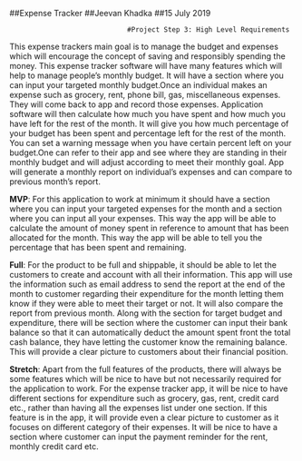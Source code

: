 ##Expense Tracker
##Jeevan Khadka 
##15 July 2019

                                 #Project Step 3: High Level Requirements 


This expense trackers main goal is to manage the budget and expenses which will encourage the concept of saving and responsibly spending the money. 
This expense tracker software will have many features which will help to manage people’s monthly budget.  It will have a section where you can input
your targeted monthly budget.Once an individual makes an expense such as grocery, rent, phone bill, gas, miscellaneous expenses. They will come back
to app and record those expenses. Application software will then calculate how much you have spent and how much you have left for the rest of the month.
It will give you how much percentage of your budget has been spent and percentage left for the rest of the month.  You can set a warning message when 
you have certain percent left on your budget.One can refer to their app and see where they are standing in their monthly budget and will adjust according
to meet their monthly goal. App will generate a monthly report on individual’s expenses and can compare to previous month’s report. 


**MVP**:
For this application to work at minimum it should have a section where you can input your targeted expenses for the month and a section where you
can input all your expenses. This way the app will be able to calculate the amount of money spent in reference to amount that has been allocated for the
month. This way the app will be able to tell you the percentage that has been spent and remaining. 

**Full**:
For the product to be full and shippable, it should be able to let the customers to create and account with all their information. 
This app will use the information such as email address to send the report at the end of the month to customer regarding their expenditure for
the month letting them know if they were able to meet their target or not. It will also compare the report from previous month.  Along with 
the section for target budget and expenditure, there will be section where the customer can input their bank balance so that it can automatically
deduct the amount spent front the total cash balance, they have letting the customer know the remaining balance. This will provide a clear picture
to customers about their financial position. 

**Stretch**:
Apart from the full features of the products, there will always be some features which will be nice to have but not necessarily required
for the application to work.  For the expense tracker app, it will be nice to have different sections for expenditure such as grocery, gas, rent, 
credit card etc., rather than having all the expenses list under one section. If this feature is in the app, it will provide even a clear picture
to customer as it focuses on different category of their expenses.  It will be nice to have a section where customer can input the payment reminder 
 for the rent, monthly credit card etc. 




     
